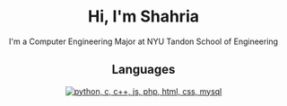 <!--
**abeeds/abeeds** is a ✨ _special_ ✨ repository because its `README.md` (this file) appears on your GitHub profile.

Here are some ideas to get you started:

- 🔭 I’m currently working on ...
- 🌱 I’m currently learning ...
- 👯 I’m looking to collaborate on ...
- 🤔 I’m looking for help with ...
- 💬 Ask me about ...
- 📫 How to reach me: ...
- 😄 Pronouns: ...
- ⚡ Fun fact: ...
-->
<h1 align="center">Hi, I'm Shahria</h1>
<p align="center"> I'm a Computer Engineering Major at NYU Tandon School of Engineering </p>

### <h2 align="center">Languages</h2>
<p align="center">
  <a href="https://skillicons.dev">
    <img src="https://skillicons.dev/icons?i=py,c,cpp,js,php,html,css,mysql" alt="python, c, c++, js, php, html, css, mysql"/>
  </a>
</p>

